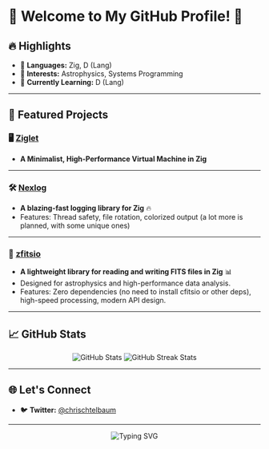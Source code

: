# 🌟 Welcome to My GitHub Profile! 🚀

## 🔥 **Highlights**

- 🔧 **Languages:** Zig, D (Lang)
- 🌌 **Interests:** Astrophysics, Systems Programming
- 🌱 **Currently Learning:** D (Lang) 

---

## 📂 **Featured Projects**

### 🖥️ [Ziglet](https://github.com/chrischtel/Ziglet)
- **A Minimalist, High-Performance Virtual Machine in Zig**  
---

### 🛠 [Nexlog](https://github.com/chrischtel/nexlog)
- **A blazing-fast logging library for Zig** 🔥  
- Features: Thread safety, file rotation, colorized output (a lot more is planned, with some unique ones)
---

### 🌌 [zfitsio](https://github.com/chrischtel/zfitsio)
- **A lightweight library for reading and writing FITS files in Zig** 📊  
- Designed for astrophysics and high-performance data analysis.  
- Features: Zero dependencies (no need to install cfitsio or other deps), high-speed processing, modern API design.  

---
## 📈 **GitHub Stats**

<div align="center">
  <img src="https://github-readme-stats.vercel.app/api?username=chrischtel&show_icons=true&theme=radical" alt="GitHub Stats" />
  <img src="https://github-readme-streak-stats.herokuapp.com/?user=chrischtel&theme=radical" alt="GitHub Streak Stats" />
</div>

---

## 🌐 **Let's Connect**

- 🐦 **Twitter:** [@chrischtelbaum](https://twitter.com/chrischtelbaum)  

---

<div align="center">
  <img src="https://readme-typing-svg.herokuapp.com?font=Fira+Code&weight=500&size=24&duration=4000&pause=1000&color=27F7A6&center=true&vCenter=true&width=600&lines=Happy+Coding!+%F0%9F%91%8B;Feel+free+to+explore+my+profile!+%F0%9F%9A%80;Let's+build+something+amazing!+%F0%9F%92%A1" alt="Typing SVG">
</div>
